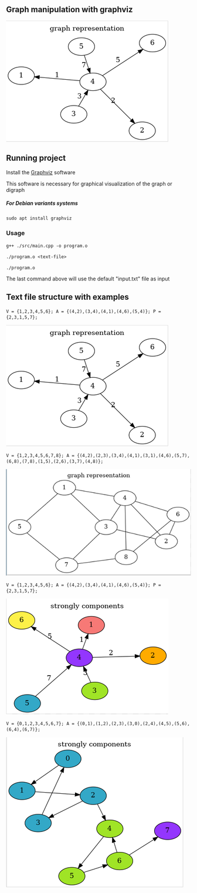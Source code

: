 ## Graph manipulation with graphviz

![Graph 1](./docs/screenshots/1.png)

## Running project

Install the [Graphviz](https://graphviz.org/) software 

This software is necessary for graphical visualization of the graph or digraph

##### For Debian variants systems

```
sudo apt install graphviz
```

### Usage

```
g++ ./src/main.cpp -o program.o
```

```
./program.o <text-file>
```

```
./program.o 
```

The last command above will use the default "input.txt" file as input

## Text file structure with examples

```
V = {1,2,3,4,5,6}; A = {(4,2),(3,4),(4,1),(4,6),(5,4)}; P = {2,3,1,5,7};
```

![Graph 1](./docs/screenshots/1.png)

```
V = {1,2,3,4,5,6,7,8}; A = {(4,2),(2,3),(3,4),(4,1),(3,1),(4,6),(5,7),(6,8),(7,8),(1,5),(2,6),(3,7),(4,8)};
```

![Graph 2](./docs/screenshots/2.png)


```
V = {1,2,3,4,5,6}; A = {(4,2),(3,4),(4,1),(4,6),(5,4)}; P = {2,3,1,5,7};
```

![Graph 3](./docs/screenshots/3.png)


```
V = {0,1,2,3,4,5,6,7}; A = {(0,1),(1,2),(2,3),(3,0),(2,4),(4,5),(5,6),(6,4),(6,7)};
```

![Graph 4](./docs/screenshots/4.png)

